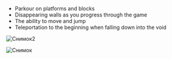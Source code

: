 - Parkour on platforms and blocks
- Disappearing walls as you progress through the game
- The ability to move and jump
- Teleportation to the beginning when falling down into the void

![Снимок2](https://github.com/user-attachments/assets/03b9fc81-9c93-4ab3-b212-4cac19538281)

![Снимок](https://github.com/user-attachments/assets/685631cd-d50d-478e-be41-5bcd8caa2366)
